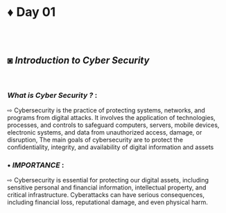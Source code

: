 # ♦ Day 01
</br>
</br>

## ◙ ***Introduction to Cyber Security***
 </br>

### ***What is Cyber Security ?*** : </br>
   ⇨ Cybersecurity is the practice of protecting systems, networks, and programs from digital attacks. It involves the application of technologies, processes, and controls to safeguard computers, servers, mobile devices, electronic systems, and data from unauthorized access, damage, or disruption, The main goals of cybersecurity are to protect the confidentiality, integrity, and availability of digital information and assets </br> 
 
 
 ### • ***IMPORTANCE*** : </br>
   ⇨ Cybersecurity is essential for protecting our digital assets, including sensitive personal and financial information, intellectual property, and critical infrastructure. Cyberattacks can have serious consequences, including financial loss, reputational damage, and even physical harm.
